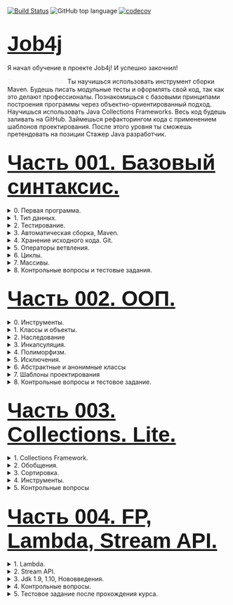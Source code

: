 [![Build Status](https://travis-ci.org/IuriyG/job4j.svg?branch=master)](https://travis-ci.org/IuriyG/job4j)
![GitHub top language](https://img.shields.io/github/languages/top/IuriyG/job4j?color=success)
[![codecov](https://codecov.io/gh/IuriyG/job4j/branch/master/graph/badge.svg)](https://codecov.io/gh/IuriyG/job4j)

# <font size="10" color="#03A9F4" face="Arial">[Job4j](https://job4j.ru "Обучение и трудоустройство Java-программистов от Junior до Senior.")</font>

Я начал обучение в проекте Job4j! 
И успешно закочнил!

<font size="3" color="#F5F5F5" face="Arial"> <b>Описание курса: </b> </font>
Ты научишься использовать инструмент сборки Maven. Будешь писать модульные тесты и оформлять свой код, 
так как это делают профессионалы. Познакомишься с базовыми принципами построения программы через 
объектно-ориентированный подход. Научишься использовать Java Collections Frameworks. 
Весь код будешь заливать на GitHub. Займешься рефакторингом кода с применением шаблонов проектирования. 
После этого уровня ты сможешь претендовать на позиции Стажер Java разработчик.



## <font size="8" color="#03A9F4" face="Arial">[Часть 001. Базовый синтаксис.](https://github.com/IuriyG/job4j/tree/master/chapter_001/src/main/java/ru/job4j) </font>



<details><summary>0. Первая программа.</summary>

        JDK.
        IDEA.
        Первая задача.
        Разбор первой программы.
        Заголовок в файле java.

</details>

<details><summary>1. Тип данных.</summary>

* Определите тип данных для переменных.
* Переменные.

* <details><summary> Элементарный калькулятор.</summary>

        package ru.job4j.converter;

        public class Converter {
          public static int rubleToEuro(int value) {
            return value / 70;
          }
          public static int euroToRuble(int value) {
            return value * 70;
          }
          public static int rubleToDollar(int value) {
            return value / 60;
          }
          public static int dollarToRuble(int value) {
            return value * 60;
          }
          public static void main(String[] args) {
            int euro = rubleToEuro(140);
            int dollar = rubleToDollar(120);
            int rubleFromEuro = euroToRuble(2);
            int rubleFromDollar = dollarToRuble(2);
            System.out.println("140 rubles are " + euro + " euro ");
            System.out.println("2 euro are " + rubleFromEuro + " rubles ");
            System.out.println("120 rubles are " + dollar + " dollars ");
            System.out.println("2 dollar are " + rubleFromDollar + " rubles ");
          }
        }
    </details>

* <details><summary>Конвертер валюты.</summary>

        package ru.job4j.converter;

        public class Converter {
          public static int rubleToEuro(int value) {
            return value / 70;
          }
          public static int euroToRuble(int value) {
           return value * 70;
          }
          public static int rubleToDollar(int value) {
            return value / 60;
          }
          public static int dollarToRuble(int value) {
            return value * 60;
          }
          public static void main(String[] args) {
            int euro = rubleToEuro(140);
            int dollar = rubleToDollar(120);
            int rubleFromEuro = euroToRuble(2);
            int rubleFromDollar = dollarToRuble(2);
            System.out.println("140 rubles are " + euro + " euro ");
            System.out.println("2 euro are " + rubleFromEuro + " rubles ");
            System.out.println("120 rubles are " + dollar + " dollars ");
            System.out.println("2 dollar are " + rubleFromDollar + " rubles ");
          }
        }
  </details>

* [Идеальный вес.](https://github.com/IuriyG/job4j/blob/master/chapter_001/src/main/java/ru/job4j/calculator/Fit.java)
* [Расстояние между точками в системе координат.](https://github.com/IuriyG/job4j/blob/master/chapter_001/src/main/java/ru/job4j/condition/Point.java)
* [Стороны прямоугольника.](https://github.com/IuriyG/job4j/blob/master/chapter_001/src/main/java/ru/job4j/condition/SqArea.java)
* [Площадь треугольника.](https://github.com/IuriyG/job4j/blob/master/chapter_001/src/main/java/ru/job4j/condition/TrgArea.java)

</details>

<details><summary>2. Тестирование.</summary>

* [Что такое тестирование.](https://github.com/IuriyG/job4j/blob/master/chapter_001/src/main/java/ru/job4j/converter/Converter.java)
* [Модульные тесты.](https://github.com/IuriyG/job4j/blob/master/chapter_001/src/test/java/ru/job4j/converter/ConverterTest.java)
* [Тесты для идеального веса.](https://github.com/IuriyG/job4j/blob/master/chapter_001/src/test/java/ru/job4j/calculator/FitTest.java)
* <details><summary>Тесты для расстояния между точками.</summary>

        package ru.job4j.condition;

        import org.junit.Assert;
        import org.junit.Test;

        public class PointTest {

        @Test
        public void distance() {
          int in = 0;
          int in2 = 0;
          int in3 = 2;
          int in4 = 0;
          int expected = 2;
          double out = Point.distance(in, in2, in3, in4);
          Assert.assertEquals(expected, out,0.01);
          }
        }
  </details>

* <details><summary>Тесты для стороны прямоугольника.</summary>

        package ru.job4j.condition;

        import org.junit.Assert;
        import org.junit.Test;

        public class SqAreaTest {

        @Test
        public void square() {
          int in = 6;
          int in2 = 2;
          int expected = 2;
          double out = SqArea.square(in, in2);
          Assert.assertEquals(expected, out, 0.01);
          }
        }
  </details>

</details>

<details><summary>3. Автоматическая сборка, Maven.</summary>

        Установить и настроить Maven 3.
        Подключить сборщик Maven.
        Зависимости.
        Maven c множественными модулями.
        Интеграция Maven и IDEA.

</details>

<details><summary>4. Хранение исходного кода. Git.</summary>

        Установить и настроить msysgit.
        Завести новую учетную запись и репозиторий под курс.
        Репозиторий — привязка к github.  
        Коммиты на решения задач.
        Git с разных компьютеров.
        Интеграция Git и IDEA.

</details>

<details><summary>5. Операторы ветвления.</summary>

* [Операторы ветвлений.](https://github.com/IuriyG/job4j/commit/1ff82b02529a0264af7f862ae94a3b7c97ac571f)
* [Глупый бот](https://github.com/IuriyG/job4j/commit/1ff82b02529a0264af7f862ae94a3b7c97ac571f)
* [Максимум из двух чисел.](https://github.com/IuriyG/job4j/blob/master/chapter_001/src/main/java/ru/job4j/condition/Max.java)
* [А существует ли треугольник?](https://github.com/IuriyG/job4j/commit/4c7ed006a563cfdad0589bf3d9bf64cdd1a451ce)
* [Максимум из трех чисел.](https://github.com/IuriyG/job4j/commit/503243e92fa20896e7715a629c0fa6d4e43afeca)
* [Отладка программы в IDEA.](https://github.com/IuriyG/job4j/commit/187733e95bb10eec59d20fde69cc0f413cc298ac)

</details>

<details><summary>6. Циклы.</summary>

* Теория.
* [Подсчет суммы чётных чисел в диапазоне.](https://github.com/IuriyG/job4j/commit/27af6c9c2d75f57e25ae173971ac7b66515a9ac2)
* [Создать программу, вычисляющую факториал.](https://github.com/IuriyG/job4j/commit/bd4b5d1c57c6b4eee962dea0d04550f700b2c819)
* [Построить шахматную доску в псевдографике.](https://github.com/IuriyG/job4j/commit/a5201b9441d691e5e8f28bef3367fc2b0c79a89e)
* [Протеиновая диета.](https://github.com/IuriyG/job4j/commit/f30d371b75e88de6aedb50a4166eb614fe429f5d)
* [Простое число.](https://github.com/IuriyG/job4j/commit/6be8d02c9ea25ff853d76520e7c01bd3fef7d1f1)
* [Простые числа.](https://github.com/IuriyG/job4j/commit/e9f9ad026b4daada475bd853983627a3fb04b6df)
* [Ипотека.](https://github.com/IuriyG/job4j/commit/3f2c5d9f630575790fbc8a2f403a9a7a61b15f6e)
* [JavaDoc. Code convention.](https://github.com/IuriyG/job4j/commit/aa91752a14900d1b121fcafc1e481160ec086184)
* [Крест в псевдографике.](https://github.com/IuriyG/job4j/commit/49ad9c502b2a9d450ef5fa015d4332a39341dc9a)

</details>

<details><summary>7. Массивы.</summary>

* Теория.
* [Заполнить массив степенями чисел.](https://github.com/IuriyG/job4j/commit/71d93de7f8ed1c62c95dede382618f67be2a9a45)
* [Классический поиск перебором.](https://github.com/IuriyG/job4j/commit/f7407f300b1677c0a0337798d4c4650db74fff25)
* [Перевернуть массив.](https://github.com/IuriyG/job4j/commit/5f1e199a22ec2a991d0811d60b1437eeba4cc30d)
* [Массив заполнен true или false.](https://github.com/IuriyG/job4j/commit/6938ae8ab5a8b039f1b78c93873a4c7f94c62080)
* [Слово начинается с ...](https://github.com/IuriyG/job4j/commit/5c3d69f24347c01f0ac6462de16b14744d51decd)
* [Слово заканчивается с ...](https://github.com/IuriyG/job4j/commit/1df84e70256507547877afa1f40821a9db5d0b42)
* [Поиск индекса в диапазоне.](https://github.com/IuriyG/job4j/commit/edb15afad899b2d8067d3098a4524c6fff03a566)
* [Поиск минимального числа в массиве.](https://github.com/IuriyG/job4j/commit/d8eb240dd4e22c9e22588ceb497ed54be81b1041)
* [Поиск минимума в диапазоне.](https://github.com/IuriyG/job4j/commit/399e5f27e725b3ce7c39842140d73de2532a5dc9)
* [Сортировка выборкой.](https://github.com/IuriyG/job4j/commit/6a2d890546b488982461db3606f8e75fbaf39c55)
* [Двухмерный массив. Таблица умножения.](https://github.com/IuriyG/job4j/commit/a5d8f1219dd25198d09d44d96e773cdd7ee093ae)
* [Выигрышные комбинации в сокобан.](https://github.com/IuriyG/job4j/commit/bf836ddca012ccb4e316e381dda75c3754b043b3)
* [Дефрагментация массива.](https://github.com/IuriyG/job4j/commit/d30a78cb6d3992af065b7314548c66e247b6998a)
* Checkstyle.

</details>

<details><summary>8. Контрольные вопросы и тестовые задания.</summary>

* <details><summary>Сдача теории.</summary>

      Вопросы. 
        1. Что такое виртуальная машина?
        2. К какому типу языка программирования относится Java?
        3. Из каких компонентов состоит Java (JDK, JRE, JVM)?
        4. Для чего используется JDK?
        5. Для чего используется JRE? 
        6. Для чего используется VM?
        7. Расскажите про примитивные типы.
        8. Опишите шаги для компиляции и запуска приложения в консоли (javac java).
        9. Что такое "оператор условия"?
        10. Какие типы операторов условия существуют?
        11. Расскажите про булевы операции || &&?  Расскажите элементы таблицы истинности?
        12. Что такое тернарное условие?
        13. Что такое циклы и для чего они используются?
        14. Для чего используется цикл for?
        15. Для чего используется цикл foreach?
        16. Для чего используется цикл while?
        17. Для чего используется цикл do while?
        18. Что такое массив?
        19. Как создать массив?
        20. Как присвоить значение ячейке массива?
        21. Как можно пройти по всем элементам массива?
        22. Как можно найти элемент в массиве?
        23. Что будет, если записывать элемент по индексу -1?
        24. Как удалить ячейку в массиве?
        25. Как отредактировать ячейку в массиве?

* [Тестовое задание: Объединить два массива.](https://github.com/IuriyG/job4j/commit/d9b0b7fc2b4ae21c9a59ac181ad2b4593cad70ab)
* [Тестовое задание: Сокобан.](https://github.com/IuriyG/games_oop_javafx/commit/372d19328e6dab204c496ff8c4871197c3c1fc35)

</details>

  </details>



## <font size="8" color="#03A9F4" face="Arial">[Часть 002. ООП.](https://github.com/IuriyG/job4j/tree/master/chapter_002/src/test/java/ru/job4j) </font>



<details><summary>0. Инструменты.</summary>

* <details><summary>Качество кода.</summary>

  * [Создание модуля maven.](https://github.com/IuriyG/job4j/commit/b1ebce1cc5c7438dad17aa4efdbde827199a6127)
  * [Чтение кода и базовые ошибки.](https://github.com/IuriyG/job4j/commit/f57bb7ffd7d6d672cb0c53c67adc4a5bd3a72d3d)

  </details>

* <details><summary>Git.</summary>

  * [Ветки.](https://github.com/IuriyG/job4j/commit/cfa1558c010af7557c73c097bfd2f55b54afe629)
  * [Ветки в IDEA.](https://github.com/IuriyG/job4j/commit/0243bad8dcc65fbb901e407bdc2062101863e872)
  * [Объединение нескольких коммитов.](https://github.com/IuriyG/job4j/commit/acd4cb15a26f9bdab522a4b17ee209100ac6641a)
  * [Слияние веток.](https://github.com/IuriyG/job4j/commit/3a2534e208300869c178c489b2422b324c0108d6)
  * [Конфликты слияния.](https://github.com/IuriyG/job4j/commit/62b113f3fef56b44347489726cb06c073a7b64f0)
  * [Удаление ветки и создание ветки из коммита.](https://github.com/IuriyG/job4j/branches)

  </details>

* <details><summary>Отладка.</summary>

      Дебаг в IDEA.

  </details>

  </details>

<details><summary>1. Классы и объекты.</summary>

* Теория.
* [Создание объекта.](https://github.com/IuriyG/job4j/commit/6a566332f0d82436a45604b60b3d4e08d0d210df)
* [Вызов метода объекта.](https://github.com/IuriyG/job4j/commit/3c3e4356324ffaaab335dbe30b1554eb6e16b41b)
* [Вызов метода с аргументами.](https://github.com/IuriyG/job4j/commit/50142df85b1dc9d8e492584f74cf77404806b953)
* [Вызов метод с возвращаемым типом.](https://github.com/IuriyG/job4j/commit/4dd833800929161605a31cb95f2583b1b95aeab5)
* [Поля объекта.](https://github.com/IuriyG/job4j/commit/53cefe5ce0cf091cf272053e86f84c8c95e95778)
* [Взаимодействие объектов.](https://github.com/IuriyG/job4j/commit/b3a94d98fa8fb559963b03b45fa20c43fbf0f54f)
* [Состояние объекта.](https://github.com/IuriyG/job4j/blob/5c66331cc40ae5df2913e2dfb4a5ebd200cbe0a5/chapter_001/src/main/java/ru/job4j/oop/Battery.java)
* [Рефакторинг — Расстояние между точками.](https://github.com/IuriyG/job4j/commit/d5bc899704626bff425571d228400be4ec7c504d)
* [Рефакторинг — Площадь треугольника.](https://github.com/IuriyG/job4j/commit/5857774651d6ae2fd456a8649b1598f982b0ab28)
* [Перегрузить метод max для трех чисел.](https://github.com/IuriyG/job4j/commit/66c272bebd29e874c83670169a7ef701ffeeaedc)
* [Расстояние между точками в трехмерном пространстве.](https://github.com/IuriyG/job4j/commit/6f3e96c24e7fb61a673ff0d23fd25d3f4226cd81)
* Локальные переменные и поля.
* Зона видимости переменных.

</details>

<details><summary>2. Наследование</summary>

* Теория.
* [Конструктор по умолчанию.](https://github.com/IuriyG/job4j/commit/f420d24e1a709d9041628bf154737ca0bf0de71b)
* [Перегрузка конструктора.](https://github.com/IuriyG/job4j/commit/9fc99486238eb9f541e40d050681b54fede19231)
* [Реализация профессий в коде.](https://github.com/IuriyG/job4j/commit/a94d74493931f67c96e3f6644cb375ca2e419256)
* [Переопределение.](https://github.com/IuriyG/job4j/commit/779e88a94d371bf7489bb09fff635b75e7039dbc)
* [Аннотация @Override.](https://github.com/IuriyG/job4j/commit/603496b9b6e260769c1fece04c1dafaec6f8344c)

</details>

<details><summary>3. Инкапсуляция.</summary>

* [Теория.](https://github.com/IuriyG/job4j/blob/1e40893ad747eebd28285183e68ea189216eaa68/chapter_001/src/main/java/ru/job4j/encapsulation/Config.java)
* Общая задача на второй модуль.
* [Модель данных.](https://github.com/IuriyG/job4j/blob/bb67f2686ce1ecf2335f8fa18870a4a96c8ec023/chapter_001/src/main/java/ru/job4j/pojo/College.java)
* [Массивы и модели.](https://github.com/IuriyG/job4j/commit/50f9639ea30eac74be4399b806ee99139d4d37ab)
* [Удаление моделей из массива.](https://github.com/IuriyG/job4j/commit/844e4402b626e0f1192ec143eebd8a4d2e528846)
* Сравнение моделей. Метод equals.
* [Реализовать класс Tracker.](https://github.com/IuriyG/job4j/commit/c7bf953bbff74de6fe6fe4dd37852f3916ffef4f)

</details>

<details><summary>4. Полиморфизм.</summary>

* Теория.
* [Чтение из консоли. Класс Scanner.](https://github.com/IuriyG/job4j/commit/992aa46d340253e54b222a148949a4d6628fbbbd)
* [Scanner и чтение числа из консоли.](https://github.com/IuriyG/job4j/blob/a5fb220413b34d797b6c3b1a9a07b2f2a9cdd933/chapter_001/src/main/java/ru/job4j/io/Matches.java)
* [Реализация класса StartUI.](https://github.com/IuriyG/job4j/commit/2b5885300f07f255176e6472289b9986b9da5230)
* [Интерфейс Input.](https://github.com/IuriyG/job4j/blob/1d85898e9b/chapter_001/src/main/java/ru/job4j/poly/Bus.java)
* [Приведение типов. Повышение типа и понижение типа.](https://github.com/IuriyG/job4j/commit/b476be5fe00441e9d04a7e24e33b2c950598cbbc)
* Зависимости классов.
* [Разрыв зависимости StartUI от Scanner.](https://github.com/IuriyG/job4j/commit/64ca3f4587a234971740fe74aae699c24b241129)
* [Статические методы.](https://github.com/IuriyG/job4j/commit/4e9094bc89f02bd0d1ba5791d9715ece20ffc5b5)
* [Input и полиморфизм.](https://github.com/IuriyG/job4j/commit/f844f67043781cc4cf2b10ad40abc073d5520959)
* [Тестирование. Подготовка данных.](https://github.com/IuriyG/job4j/commit/ef42fe4319c9bc8c353026f8b8096fa86b95c509)
* [Создания Manifest для проекта Tracker.](https://github.com/IuriyG/job4j/commit/16748e777f515be00751bea94122b2f6c7dcf70c)
* [Шаблон проектирования — Стратегия.](https://github.com/IuriyG/job4j/commit/84fc927ebbdfc6924cc4e6e6a13d38ab12b0a358)
* [Реализация меню за счет шаблона стратегия.](https://github.com/IuriyG/job4j/commit/5724cbf36cc3e7c0156dfc2161151541f7b5ed73)
* [Написать тесты на StartUI.](https://github.com/IuriyG/job4j/commit/1cee9d13ddd5d60f949c7270d46189afa089ec6c)
* [Рефакторинг теста @Before @After.](https://github.com/IuriyG/job4j/commit/e877671ad9a7999903961ba6c8a1ce2a43555bb9)
* [Тесты вывода на консоль в StartUI.](https://github.com/IuriyG/job4j/commit/8ea012a1855f3467c2498fc4e24af24be5a24cb1)

</details>

<details><summary>5. Исключения.</summary>

* [Теория.](https://github.com/IuriyG/job4j/commit/7bf6794e1c7de2002d0119bdb7d2d4a29ea2406a)
* [Обеспечить бесперебойную работу приложения Tracker.](https://github.com/IuriyG/job4j/commit/79d9e9f48e5a7f265bab96d4601bbdbaca62d668)
* [Рефакторинг — Шаблон Декоратор для валидатора.](https://github.com/IuriyG/job4j/commit/90c056949c23e0d00597c0ee98730db96ccb6c07)
* [if-else-throw.](https://github.com/IuriyG/job4j/commit/85b980cceb956732be88c73a51aed4cc254d6ff2)

</details>

<details><summary>6. Абстрактные и анонимные классы</summary>

        Теория.
        Рефакторинг — Перенести общие методы в абстрактный класс.

</details>

<details><summary>7. Шаблоны проектирования</summary>

* Наследование, композиция и агрегация.
* [Singleton.](https://github.com/IuriyG/job4j/commit/2e5194c4df6b7e4975b26ac08329676535bd2b69)
* Фабричный метод, абстрактная фабрика.

</details>

<details><summary>8. Контрольные вопросы и тестовое задание.</summary>

* [Каркас шахматной доски.](https://github.com/IuriyG/games_oop_javafx/commit/650566718eec5f27b099292b417a82ac7751e26c)

* <details><summary>Сдача теории.</summary>

      Вопросы.
        1. Что такое ООП?        
        2. Базовые концепции ООП?
        3. Укажите из каких элементов состоит класс.
        4. Что такое конструктор?
        5. Можно ли наследовать конструктор?
        6. Что такое перегрузка конструктора?
        7. Что такое статический метод?
        8. Что такое не статический метод?
        9. Для чего используется ключевое слово this?
        10. Какой класс является базовый родительным классов для всех классов?
        11. Что такое наследование? Приведите примеры из реальной жизни.
        12. Опишите процесс создания нового объекта.
        13. Как вызвать метод из родительского класса?
        14. Что такое переопределение метода?
        15. Можно ли переопределить статический метод?
        16. Что такое виртуальная функция и используются ли они в Java?
        17. Что такое перегрузка метода?
        18. Можно ли изменить тип возвращаемых данных при перегрузке метода?
        19. Что такое множественное наследование? Как его можно реализовать в Java.
        20. Что такое полиморфизм? Приведите примеры из реальной жизни.
        21. Что такое инкапсуляция?
        22. Как реализована инкапсуляция в Java? 
        23. Можно ли применить модификаторы доступ к конструкторам?
        24. Что такое интерфейс?
        25. Какие типы исключительных ситуаций бывают?
        26. Назовите основные методы класса Object?
        27. Что такое шаблоны проектирования?
        28. Объясните шаблон - декоратор.
        29. Объясните шаблон - стратегия.

</details>
</details>



## <font size="8" color="#03A9F4" face="Arial">[Часть 003. Collections. Lite.](https://github.com/IuriyG/job4j/tree/master/chapter_003/src/main/java/ru/job4j) </font>



<details><summary>1. Collections Framework.</summary>

* [Знакомство с коллекциями. ArrayList.](https://github.com/IuriyG/job4j/commit/b156c0553f7a87522e99fab0272eed50764da1c9)
* [Телефонный справочник на базе ArrayList.](https://github.com/IuriyG/job4j/commit/baec4bd40b89b940fb85f0cddc9e28c394d37872)
* [Очередь с приоритетом на LinkedList.](https://github.com/IuriyG/job4j/commit/ba134f8c663aa1450d6497fc8b40e2ea41653993)
* [Конвертация ArrayList в двухмерный массив.](https://github.com/IuriyG/job4j/commit/336f85238f7584514bf513d6320cf0dbd2a1fd0f)
* [Конвертация двумерного массива в ArrayList.](https://github.com/IuriyG/job4j/commit/5c9b3be314dbc1327f508bf3b7dbbca824b5a404)

</details>

<details><summary>2. Обобщения.</summary>

* [Знакомство с коллекциями. HashSet.](https://github.com/IuriyG/job4j/commit/7a2192554a3e86d00e1abeee6dccbcb4ca637a14)
* [Конвертация листа массивов в один лист Integer.](https://github.com/IuriyG/job4j/commit/7ac5744e81874fd2da6ab775d5d703eaca5e002c)
* [Написать программу преобразования List в Map.](https://github.com/IuriyG/job4j/commit/f92c535809b4822eb49b4480f57fab1e2cc9b9e1)
* [Изменить программу Tracker из 2-го модуля.](https://github.com/IuriyG/job4j/commit/3e5c97a87ca7c162969db1d0d727ab42a0f4d2c5)

</details>

<details><summary>3. Сортировка.</summary>

* [Теория.](https://github.com/IuriyG/job4j/commit/6aab12aa3314d149287b588f8750fa1aaecbea04)
* [Организовать сортировку User.](https://github.com/IuriyG/job4j/commit/84b1faf4c355683a4e0c044aec9d97e0140855f5)
* [Сортировка User с использованием Comparator.](https://github.com/IuriyG/job4j/commit/b4f738005ac1d535cd897fd97363e130bdede5f7)
* [Компаратор для строк.](https://github.com/IuriyG/job4j/commit/ccbd973c0b7e07a771bee830c2d58587280b6346)

</details>

<details><summary>4. Инструменты.</summary>

* JaCoCo. Процент покрытие тестами.
* [Travis CI.](https://github.com/IuriyG/job4j/commit/774580d0f879bbc782a23da2db83d964fdf09145)

</details>

<details><summary>5. Контрольные вопросы</summary>

* Peer review.
* [Банковские переводы.](https://github.com/IuriyG/job4j/commit/3ea745f8cd88956ddd3deaafe99967ef1e79a24a)

* <details><summary>Сдача теории.</summary>

      Вопросы.
        1. Что такое "коллекция". 
        2. Перечислите основные методы из интерфейса java.util.Collection.
        3. Назовите преимущества использования коллекций.
        4. Какие данные могут хранить коллекции?
        5. Какие есть типы коллекций? Как они характеризуются?
        6. Назовите основные реализации List, Set, Map.
        7. В чём отличие ArrayList от LinkedList?
        8. В чём отличие HashSet от TreeSet?
        9. В чём отличие Set от Map?
        10. Как задается порядок следования объектов в коллекции, как отсортировать коллекцию?
        11. Чем отличается Comparable от Comparator?
        12. Что такое сортировка по принципу Natural Order?
        13. Что такое equals и hashcode?
        14. Какие есть способы перебора всех элементов List?
        15. Как реализован цикл foreach?
        16. В чем разница между Iterator и Iterable?
        17. Как происходит удаление элементов из ArrayList?
        18. Как происходит удаление элементов из LinkedList?

</details>
</details>



## <font size="8" color="#03A9F4" face="Arial">[Часть 004. FP, Lambda, Stream API.](https://github.com/IuriyG/job4j/tree/master/chapter_004/src/main/java/ru/job4j) </font>



<details><summary>1. Lambda.</summary>

* Функциональные интерфейсы.
* [Ссылки на методы.](https://github.com/IuriyG/job4j/commit/5f9081929a906e939619b038ea469da45973937f)
* [Зона видимости в лямбда-выражении и исключения.](https://github.com/IuriyG/job4j/commit/00916e8d56b86e773d787217b997198d63166c73)
* [Подсчет функции в диапазоне.](https://github.com/IuriyG/job4j/commit/319ebd6d8addc257e38346cbf80af3f4f0cbaf37)
* [Функции высшего порядка.](https://github.com/IuriyG/job4j/commit/5dfd713be88f9bdcb926fea76e2fcfa598934ee4)

</details>

<details><summary>2. Stream API. </summary>

* [Теория.](https://github.com/IuriyG/job4j/commit/1215063d2200fee4658b7bf12d7f09ab695ded15)
* [Фильтрация учеников.](https://github.com/IuriyG/job4j/commit/925c7c266e321e18e2790307072c1834ce054105)
* [Список адресов.](https://github.com/IuriyG/job4j/commit/84586b027a55c3ddfeb7db706360ae4dbe190669)
* [Уникальность элементов и сортировка.](https://github.com/IuriyG/job4j/commit/c5b0b5b9a7b44f030bfb52ad5f4dd9c3e23c9eca)
* [Преобразование List в Map.](https://github.com/IuriyG/job4j/commit/71041489b3ba82fac161e1e08252fc5ea25f45c3)
* [Преобразование матрицы чисел в список чисел.](https://github.com/IuriyG/job4j/commit/c955aca5e2ec287f3fdb78f24b5791ec321bdf45)
* <details><summary>Тестовое задание из модуля коллекции Lite переделать на Stream API.</summary>

  * [Метод findByPassport();](https://github.com/IuriyG/job4j/commit/bd4f8205e019d33a14387f7b7a119b746922ee71)
  * [Метод findByRequisite();](https://github.com/IuriyG/job4j/commit/5ab9bd60f857501a7f2c5df919ab3d36e172164c)

</details>
</details>

<details><summary>3. Jdk 1.9, 1.10, Нововведения.</summary>

* [Stream API улучшения.](https://github.com/IuriyG/job4j/commit/c36b22fac65100d277baf5b06767394d990b2e67)
* [Collection API Улучшения.](https://github.com/IuriyG/job4j/commit/afbf9d97f4d3cd638a4febb8aab5d940921ec883)
* [Local-Variable Type Inference.](https://github.com/IuriyG/job4j/commit/5e5fa2c4257e3a2e993af74b1e931a560ee0e6e4)

</details>

<details><summary>4. Контрольные вопросы.</summary>

* [Реализовать класс для подсчета статистики по аттестатам учеников.](https://github.com/IuriyG/job4j/commit/7cd2f583a11afe8e29fabdb38bcefcbe33a69220)
* <details><summary>Сдача теории.</summary>

      Вопросы.
        1. Что такое lambda-выражение?      
        2. Что такое функциональные интерфейсы?
        3. Перечислите функциональные интерфейсы из пакета java.util.function.
        4. Что такое функции высшего порядка?
        5. Какие функциональные интерфейсы из пакета java.util.function поддерживают функции высшего порядка?
        6. Что такое ссылки на методы?
        7. Что такое ссылки на конструкторы?
        8. Расскажите о зоне видимости переменных в lambda - выражениях?
        9. Как быть в ситуации, если внутри lambda - выражении операторы могут выкинуть исключение?
        10. Что такое Stream API?
        11. Расскажите, какой шаблон проектирования используется внутри Stream API?
        12. Перечислите конвейерные методы Stream API.
        13. Перечислите терминальные методы Stream API.
        14. Что такое ленивая загрузка?
        15. Что делает метод filter?
        16. Что делает метод map.
        17. Что делает метод flatMap?
        18. Что делает метод collect?
        19. Что делает метод reduce?
        20. Что делает метод findFirst?
        21. Возможно ли прервать выполнение потока по аналогии с break?
        22. Возможно ли пропустить элемент потока по аналогии с continue?
        23. Что такое Optional?
        24. Перечислите методы Optional?
        25. Расскажите про фабричные методы List.of, Set.of, Map.of?
        26. Для чего используется ключевое слово var?
        27. В каких случаях можно использовать var?

</details>
</details>

<details><summary>5. Тестовое задание после прохождения курса.</summary>

* [EasyStream.](https://github.com/IuriyG/job4j/commit/cf76ef208621b688008f348c676145b769e68438)

</details>

